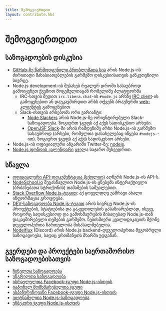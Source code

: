 ```yaml
---
title: შემოგვიერთდით
layout: contribute.hbs
---
```


# შემოგვიერთდით

## საზოგადოების დისკუსია

- [GitHub-ზე წარმოდგენილი პრობლემათა სია](https://github.com/nodejs/node/issues) არის Node.js-ის ძირითადი მახასიათებლების გარშემო დისკუსიისათვის განკუთვნილი სივრცე.
- Node.js development-ის შესახებ რეალურ დროში სასაუბროდ გამოიყენეთ ქვემოთ მოცემულთაგან რომელიმე პლატფორმა
  - IRC-სთვის შედით `irc.libera.chat`-ის `#node.js` არხზე [IRC client](https://en.wikipedia.org/wiki/Comparison_of_Internet_Relay_Chat_clients)-ის გამოყენებით ან დაუკავშირდით არხს თქვენს ბრაუზერში [web-კლიენტის](https://kiwiirc.com/nextclient/) გამოყენებით
  - Slack-ისთვის არსებობს ორი ვარიანტი:
    - [Node Slackers](https://www.nodeslackers.com/) არის Node.js-ზე ორიენტირებული Slack-საზოგადოება. ზოგიერთ ჯგუფს აქ აქვს სადისკუსიო არხები.
    - [OpenJSF Slack](https://slack-invite.openjsf.org/)-ში არის რამდენიმე არხი Node.js-ის გარშემო სასაუბროდ (არხები, რომელთა დასახელებაც იწყება `#nodejs-`-ით). ზოგიერთ ჯგუფს აქ აქვს სადისკუსიო არხები.
- Node.js-ის ოფიციალური ანგარიში Twitter-ზე: [nodejs](https://twitter.com/nodejs).
- [Node.js ფონდის კალენდარი](https://nodejs.org/calendar) ყველა საჯარო შეხვედრით.

## სწავლა

- [ოფიციალური API-დოკუმენტაცია (სქოლიო)](https://nodejs.org/api/) აღწერს Node.js-ის API-ს.
- [NodeSchool.io](https://nodeschool.io/) შეგასწავლით Node.js-ის ცნებებს ინტერაქტიული (ბრძანებათა სტრიქონის) თამაშების საშუალებით.
- [Stack Overflow Node.js-ტეგით](https://stackoverflow.com/questions/tagged/node.js): აქ ყოველდღე უამრავი ახალი ინფორმაცია გროვდება.
- [DEV-საზოგადოება Node.js-ტეგით](https://dev.to/t/node) არის სივრცე Node.js-ის პროექტების, სტატიებისა და გაკვეთილების გასაზიარებლად, ისევე, როგორც სადისკუსიოდ და გამოხმაურების მისაღებად Node.js-თან დაკავშირებული თემების გარშემო. ნებისმიერი კვალიფიკაციის მქონე დეველოპერთა ჩართულობა მისასალმებელია.
- [Nodeiflux](https://discordapp.com/invite/vUsrbjd) (Discord) არის Node.js backend-დეველოპერთა მეგობრული საზოგადოება, სადაც ერთმანეთს მხარში უდგანან.

## გვერდები და პროექტები საერთაშორისო საზოგადოებისათვის

- [ჩინელთა საზოგადოება](https://cnodejs.org/)
- [უნგრელთა საზოგადოება](https://nodehun.blogspot.com/)
- [ისრაელელთა Facebook-ჯგუფი Node.js-ისთვის](https://www.facebook.com/groups/node.il/)
- [იაპონელ მომხმარებელთა ჯგუფი](https://nodejs.jp/)
- [ესპანურენოვანი Facebook-ჯგუფი Node.js-ისთვის](https://www.facebook.com/groups/node.es/)
- [ვიეტნამელთა Node.js-საზოგადოება](https://www.facebook.com/nodejs.vn/)
- [უზბეკური ჯგუფი Node.js-ისთვის](https://t.me/nodejs_uz)
